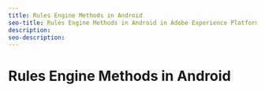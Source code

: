 ```yaml
---
title: Rules Engine Methods in Android
seo-title: Rules Engine Methods in Android in Adobe Experience Platform Launch
description: 
seo-description: 
---
```


# Rules Engine Methods in Android



